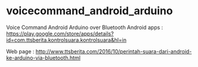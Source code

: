 # voicecommand_android_arduino
Voice Command Android Arduino over Bluetooth
Android apps :
https://play.google.com/store/apps/details?id=com.ttsberita.kontrolsuara.kontrolsuara&hl=in

Web page :
http://www.ttsberita.com/2016/10/perintah-suara-dari-android-ke-arduino-via-bluetooth.html



